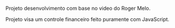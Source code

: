 Projeto desenvolvimento com base no video do Roger Melo.

Projeto visa um controle financeiro feito puramente com JavaScript.